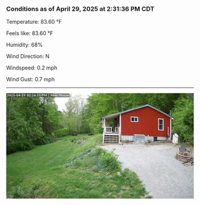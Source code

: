 ### Conditions as of April 29, 2025 at 2:31:36 PM CDT 

Temperature: 83.60 &deg;F

Feels like: 83.60 &deg;F

Humidity: 68%

Wind Direction: N

Windspeed: 0.2 mph

Wind Gust: 0.7 mph

---

<img src="./images/latest.jpeg"/>

